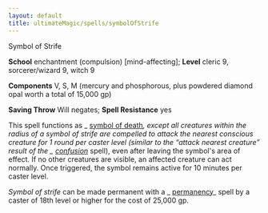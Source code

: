 ```yaml
---
layout: default
title: ultimateMagic/spells/symbolOfStrife
---
```

Symbol of Strife

**School** enchantment (compulsion) [mind-affecting]; **Level** cleric 9, sorcerer/wizard 9, witch 9

**Components** V, S, M (mercury and phosphorous, plus powdered diamond opal worth a total of 15,000 gp)

**Saving Throw** Will negates; **Spell Resistance** yes

This spell functions as _ [symbol of death](spells/symbolOfDeath#_symbol-of-death)_, except all creatures within the radius of a _symbol of strife_ are compelled to attack the nearest conscious creature for 1 round per caster level (similar to the “attack nearest creature” result of the _ [confusion](spells/confusion#_confusion)_ spell), even after leaving the symbol's area of effect. If no other creatures are visible, an affected creature can act normally. Once triggered, the symbol remains active for 10 minutes per caster level.

_Symbol of strife_ can be made permanent with a _ [permanency](spells/permanency#_permanency)_ spell by a caster of 18th level or higher for the cost of 25,000 gp.


